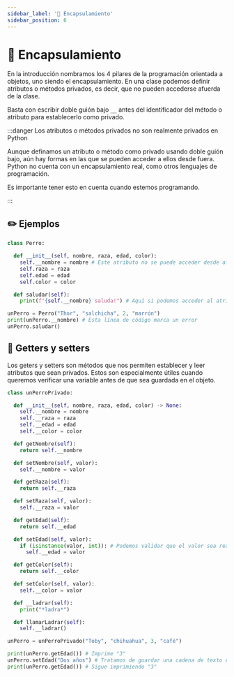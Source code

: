 ```yaml
---
sidebar_label: '💊 Encapsulamiento'
sidebar_position: 6
---
```


# 💊 Encapsulamiento

En la introducción nombramos los 4 pilares de la programación orientada a objetos, uno siendo el encapsulamiento. En una clase podemos definir atributos o métodos privados, es decir, que no pueden accederse afuerda de la clase.

Basta con escribir doble guión bajo `__` antes del identificador del método o atributo para establecerlo como privado.

:::danger Los atributos o métodos privados no son realmente privados en Python

Aunque definamos un atributo o método como privado usando doble guión bajo, aún hay formas en las que se pueden acceder a ellos desde fuera.
Python no cuenta con un encapsulamiento real, como otros lenguajes de programación.

Es importante tener esto en cuenta cuando estemos programando.

:::

## ✏️ Ejemplos

```python title="Ejemplo de una clase con atributos privados"
class Perro:

  def __init__(self, nombre, raza, edad, color):
    self.__nombre = nombre # Este atributo no se puede acceder desde afuera
    self.raza = raza
    self.edad = edad
    self.color = color

  def saludar(self):
    print(f"{self.__nombre} saluda!") # Aquí si podemos acceder al atributo privado

unPerro = Perro("Thor", "salchicha", 2, "marrón")
print(unPerro.__nombre) # Esta línea de código marca un error
unPerro.saludar()
```

## 📐 Getters y setters

Los geters y setters son métodos que nos permiten establecer y leer atributos que sean privados. Estos son especialmente útiles cuando queremos verificar una variable antes de que sea guardada en el objeto.

```python title="Ejemplo de una clase con getters y setters"
class unPerroPrivado:

  def __init__(self, nombre, raza, edad, color) -> None:
    self.__nombre = nombre
    self.__raza = raza
    self.__edad = edad
    self.__color = color

  def getNombre(self):
    return self.__nombre

  def setNombre(self, valor):
    self.__nombre = valor

  def getRaza(self):
    return self.__raza

  def setRaza(self, valor):
    self.__raza = valor

  def getEdad(self):
    return self.__edad

  def setEdad(self, valor):
    if (isinstance(valor, int)): # Podemos validar que el valor sea realmente un número antes de guardarlo
      self.__edad = valor

  def getColor(self):
    return self.__color

  def setColor(self, valor):
    self.__color = valor

  def __ladrar(self):
    print("*ladra*")

  def llamarLadrar(self):
    self.__ladrar()

unPerro = unPerroPrivado("Toby", "chihuahua", 3, "café")

print(unPerro.getEdad()) # Imprime "3"
unPerro.setEdad("Dos años") # Tratamos de guardar una cadena de texto en la edad
print(unPerro.getEdad()) # Sigue imprimiendo "3"
```
